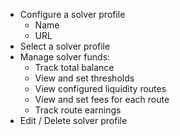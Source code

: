 * Configure a solver profile
    - Name
    - URL
* Select a solver profile
* Manage solver funds:
    - Track total balance
    - View and set thresholds
    - View configured liquidity routes
    - View and set fees for each route
    - Track route earnings
* Edit / Delete solver profile